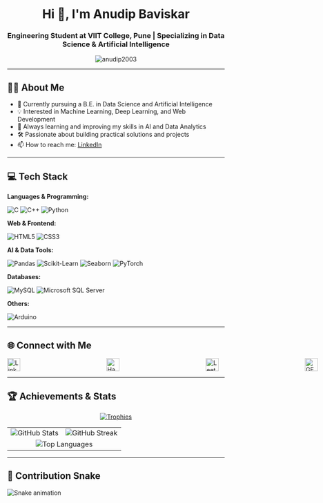 <h1 align="center">Hi 👋, I'm Anudip Baviskar</h1>
<h3 align="center">Engineering Student at VIIT College, Pune | Specializing in Data Science & Artificial Intelligence</h3>

<p align="center">
  <img src="https://komarev.com/ghpvc/?username=anudip2003&label=Profile%20views&color=0e75b6&style=flat" alt="anudip2003" />
</p>

---

## 👨‍🎓 About Me

- 🧠 Currently pursuing a B.E. in Data Science and Artificial Intelligence  
- 💡 Interested in Machine Learning, Deep Learning, and Web Development  
- 🌱 Always learning and improving my skills in AI and Data Analytics  
- 🛠️ Passionate about building practical solutions and projects  
- 📫 How to reach me: [LinkedIn](https://linkedin.com/in/anudip%20baviskar)

---

## 💻 Tech Stack

**Languages & Programming:**

![C](https://img.shields.io/badge/C-00599C?style=for-the-badge&logo=c&logoColor=white)
![C++](https://img.shields.io/badge/C++-00599C?style=for-the-badge&logo=c%2B%2B&logoColor=white)
![Python](https://img.shields.io/badge/python-%2314354C.svg?style=for-the-badge&logo=python&logoColor=white)

**Web & Frontend:**

![HTML5](https://img.shields.io/badge/html5-%23E34F26.svg?style=for-the-badge&logo=html5&logoColor=white)
![CSS3](https://img.shields.io/badge/css3-%231572B6.svg?style=for-the-badge&logo=css3&logoColor=white)

**AI & Data Tools:**

![Pandas](https://img.shields.io/badge/pandas-%23150458.svg?style=for-the-badge&logo=pandas&logoColor=white)
![Scikit-Learn](https://img.shields.io/badge/scikit--learn-F7931E?style=for-the-badge&logo=scikit-learn&logoColor=white)
![Seaborn](https://img.shields.io/badge/Seaborn-76B900?style=for-the-badge&logo=seaborn&logoColor=white)
![PyTorch](https://img.shields.io/badge/pytorch-%23EE4C2C.svg?style=for-the-badge&logo=pytorch&logoColor=white)

**Databases:**

![MySQL](https://img.shields.io/badge/mysql-%2300f.svg?style=for-the-badge&logo=mysql&logoColor=white)
![Microsoft SQL Server](https://img.shields.io/badge/Microsoft%20SQL%20Server-CC2927?style=for-the-badge&logo=microsoft%20sql%20server&logoColor=white)

**Others:**

![Arduino](https://img.shields.io/badge/Arduino-00979D?style=for-the-badge&logo=arduino&logoColor=white)

---

## 🌐 Connect with Me

<p align="left" style="display: flex; align-items: center; justify-content: flex-start; gap: 200px; width: 100%;">
  <a href="https://linkedin.com/in/anudip%20baviskar" target="_blank">
    <img src="https://raw.githubusercontent.com/rahuldkjain/github-profile-readme-generator/master/src/images/icons/Social/linked-in-alt.svg" alt="LinkedIn" width="30" height="30" />
  </a>
  <a href="https://www.hackerrank.com/anudip%20baviskar" target="_blank">
    <img src="https://raw.githubusercontent.com/rahuldkjain/github-profile-readme-generator/master/src/images/icons/Social/hackerrank.svg" alt="HackerRank" width="30" height="30" />
  </a>
  <a href="https://www.leetcode.com/anudip22kar" target="_blank">
    <img src="https://raw.githubusercontent.com/rahuldkjain/github-profile-readme-generator/master/src/images/icons/Social/leet-code.svg" alt="LeetCode" width="30" height="30" />
  </a>
  <a href="https://auth.geeksforgeeks.org/user/anudip22ttk5" target="_blank">
    <img src="https://raw.githubusercontent.com/rahuldkjain/github-profile-readme-generator/master/src/images/icons/Social/geeks-for-geeks.svg" alt="GFG" width="30" height="30" />
  </a>
</p>




---

## 🏆 Achievements & Stats

<p align="center">
  <a href="https://github.com/ryo-ma/github-profile-trophy">
    <img src="https://github-profile-trophy.vercel.app/?username=anudip2003&theme=darkhub" alt="Trophies" />
  </a>
</p>

<table align="center">
  <tr>
    <td align="center">
      <img src="https://github-readme-stats.vercel.app/api?username=anudip2003&show_icons=true&theme=dark" alt="GitHub Stats" />
    </td>
    <td align="center">
      <img src="https://streak-stats.demolab.com?user=anudip2003&theme=dark" alt="GitHub Streak" />
    </td>
  </tr>
  <tr>
    <td colspan="2" align="center">
      <img src="https://github-readme-stats.vercel.app/api/top-langs?username=anudip2003&layout=compact&theme=dark" alt="Top Languages" />
    </td>
  </tr>
</table>

---

## 🐍 Contribution Snake
![Snake animation](https://github.com/anudip2003/anudip2003/blob/output/github-contribution-grid-snake.svg)
